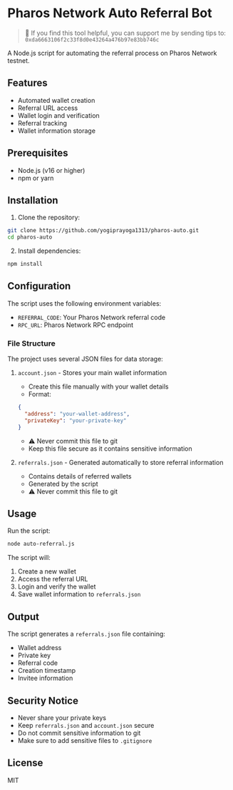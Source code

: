 # Pharos Network Auto Referral Bot

> 💝 If you find this tool helpful, you can support me by sending tips to: `0xda6663106f2c33f8d0e43264a476b97e83bb746c`

A Node.js script for automating the referral process on Pharos Network testnet.

## Features

- Automated wallet creation
- Referral URL access
- Wallet login and verification
- Referral tracking
- Wallet information storage

## Prerequisites

- Node.js (v16 or higher)
- npm or yarn

## Installation

1. Clone the repository:
```bash
git clone https://github.com/yogiprayoga1313/pharos-auto.git
cd pharos-auto
```

2. Install dependencies:
```bash
npm install
```

## Configuration

The script uses the following environment variables:
- `REFERRAL_CODE`: Your Pharos Network referral code
- `RPC_URL`: Pharos Network RPC endpoint

### File Structure

The project uses several JSON files for data storage:

1. `account.json` - Stores your main wallet information
   - Create this file manually with your wallet details
   - Format:
   ```json
   {
     "address": "your-wallet-address",
     "privateKey": "your-private-key"
   }
   ```
   - ⚠️ Never commit this file to git
   - Keep this file secure as it contains sensitive information

2. `referrals.json` - Generated automatically to store referral information
   - Contains details of referred wallets
   - Generated by the script
   - ⚠️ Never commit this file to git

## Usage

Run the script:
```bash
node auto-referral.js
```

The script will:
1. Create a new wallet
2. Access the referral URL
3. Login and verify the wallet
4. Save wallet information to `referrals.json`

## Output

The script generates a `referrals.json` file containing:
- Wallet address
- Private key
- Referral code
- Creation timestamp
- Invitee information

## Security Notice

- Never share your private keys
- Keep `referrals.json` and `account.json` secure
- Do not commit sensitive information to git
- Make sure to add sensitive files to `.gitignore`

## License

MIT 